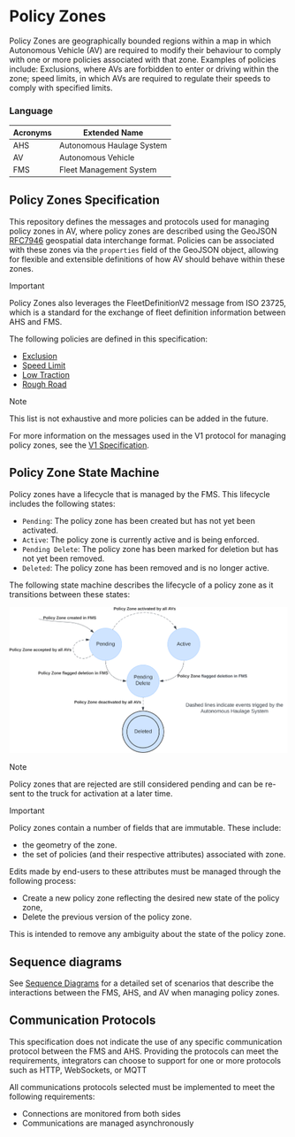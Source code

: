 # Policy Zones
Policy Zones are geographically bounded regions within a map in which Autonomous Vehicle (AV) are required to modify their behaviour to comply with one or more policies associated with that zone. Examples of policies include: Exclusions, where AVs are forbidden to enter or driving within the zone; speed limits, in which AVs are required to regulate their speeds to comply with specified limits.

### Language
| Acronyms | Extended Name |
| --- | --- |
| AHS | Autonomous Haulage System |
| AV | Autonomous Vehicle|
| FMS | Fleet Management System |


## Policy Zones Specification
This repository defines the messages and protocols used for managing policy zones in AV, where policy zones are described using the GeoJSON [RFC7946](https://datatracker.ietf.org/doc/html/rfc7946) geospatial data interchange format. Policies can be associated with these zones via the `properties` field of the GeoJSON object, allowing for flexible and extensible definitions of how AV should behave within these zones.

> [!IMPORTANT]
> Policy Zones also leverages the FleetDefinitionV2 message from ISO 23725, which is a standard for the exchange of fleet definition information between AHS and FMS.

The following policies are defined in this specification:
- [Exclusion](./specification/V1/policies.md#exclusion)
- [Speed Limit](./specification/V1/policies.md#speed-limit)
- [Low Traction](./specification/V1/policies.md#low-traction)
- [Rough Road](./specification/V1/policies.md#rough-road)

> [!NOTE]
> This list is not exhaustive and more policies can be added in the future.

For more information on the messages used in the V1 protocol for managing policy zones, see the [V1 Specification](specification/V1/README.md).

## Policy Zone State Machine

Policy zones have a lifecycle that is managed by the FMS. This lifecycle includes the following states:
- `Pending`: The policy zone has been created but has not yet been activated.
- `Active`: The policy zone is currently active and is being enforced.
- `Pending Delete`: The policy zone has been marked for deletion but has not yet been removed.
- `Deleted`: The policy zone has been removed and is no longer active.

The following state machine describes the lifecycle of a policy zone as it transitions between these states:

![Policy Zone State Machine](draw.io/PolicyZoneStateMachine.svg)

> [!NOTE]
> Policy zones that are rejected are still considered pending and can be re-sent to the truck for activation at a later time.

> [!IMPORTANT]
> Policy zones contain a number of fields that are immutable. These include:
> - the geometry of the zone.
> - the set of policies (and their respective attributes) associated with zone.
>
> Edits made by end-users to these attributes must be managed through the following process:
> - Create a new policy zone reflecting the desired new state of the policy zone,
> - Delete the previous version of the policy zone.
>
> This is intended to remove any ambiguity about the state of the policy zone.


## Sequence diagrams

See [Sequence Diagrams](diagram/SequenceDiagrams.md) for a detailed set of scenarios that describe the interactions between the FMS, AHS, and AV when managing policy zones.

## Communication Protocols

This specification does not indicate the use of any specific communication protocol between the FMS and AHS. Providing the protocols can meet the requirements, integrators can choose to support for one or more protocols such as HTTP, WebSockets, or MQTT

All communications protocols selected must be implemented to meet the following requirements:
 - Connections are monitored from both sides
 - Communications are managed asynchronously